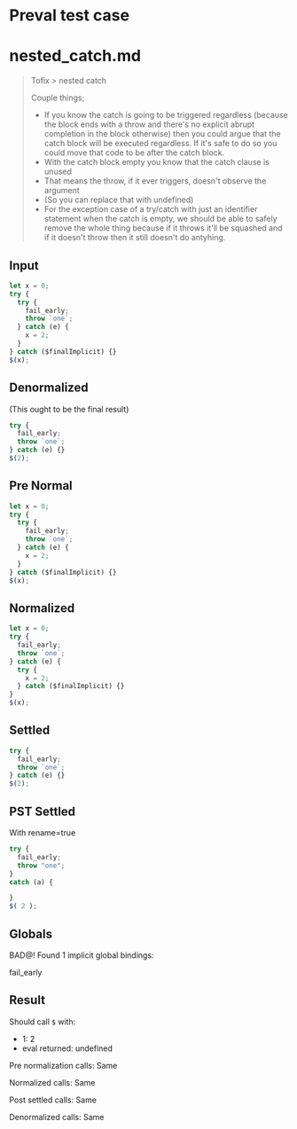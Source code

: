 # Preval test case

# nested_catch.md

> Tofix > nested catch
>
> Couple things;
> - If you know the catch is going to be triggered regardless (because the
>   block ends with a throw and there's no explicit abrupt completion
>   in the block otherwise) then you could argue that the catch block will
>   be executed regardless. If it's safe to do so you could move that code
>   to be after the catch block.
> - With the catch block empty you know that the catch clause is unused
> - That means the throw, if it ever triggers, doesn't observe the argument
> - (So you can replace that with undefined)
> - For the exception case of a try/catch with just an identifier statement
>   when the catch is empty, we should be able to safely remove the whole
>   thing because if it throws it'll be squashed and if it doesn't throw
>   then it still doesn't do antyhing.

## Input

`````js filename=intro
let x = 0;
try {
  try {
    fail_early;
    throw `one`;
  } catch (e) {
    x = 2;
  }
} catch ($finalImplicit) {}
$(x);
`````

## Denormalized
(This ought to be the final result)

`````js filename=intro
try {
  fail_early;
  throw `one`;
} catch (e) {}
$(2);
`````

## Pre Normal


`````js filename=intro
let x = 0;
try {
  try {
    fail_early;
    throw `one`;
  } catch (e) {
    x = 2;
  }
} catch ($finalImplicit) {}
$(x);
`````

## Normalized


`````js filename=intro
let x = 0;
try {
  fail_early;
  throw `one`;
} catch (e) {
  try {
    x = 2;
  } catch ($finalImplicit) {}
}
$(x);
`````

## Settled


`````js filename=intro
try {
  fail_early;
  throw `one`;
} catch (e) {}
$(2);
`````

## PST Settled
With rename=true

`````js filename=intro
try {
  fail_early;
  throw "one";
}
catch (a) {

}
$( 2 );
`````

## Globals

BAD@! Found 1 implicit global bindings:

fail_early

## Result

Should call `$` with:
 - 1: 2
 - eval returned: undefined

Pre normalization calls: Same

Normalized calls: Same

Post settled calls: Same

Denormalized calls: Same
